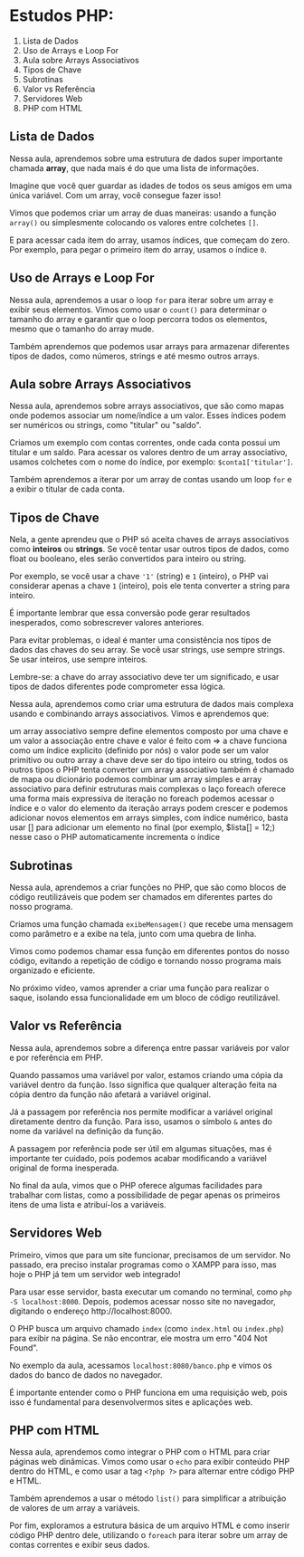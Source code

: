 # Estudos PHP:

1. Lista de Dados
2. Uso de Arrays e Loop For
3. Aula sobre Arrays Associativos
4. Tipos de Chave
5. Subrotinas
6. Valor vs Referência
7. Servidores Web
8. PHP com HTML

## Lista de Dados

Nessa aula, aprendemos sobre uma estrutura de dados super importante chamada **array**, que nada mais é do que uma lista de informações.

Imagine que você quer guardar as idades de todos os seus amigos em uma única variável. Com um array, você consegue fazer isso!

Vimos que podemos criar um array de duas maneiras: usando a função `array()` ou simplesmente colocando os valores entre colchetes `[]`.

E para acessar cada item do array, usamos índices, que começam do zero. Por exemplo, para pegar o primeiro item do array, usamos o índice `0`.

## Uso de Arrays e Loop For

Nessa aula, aprendemos a usar o loop `for` para iterar sobre um array e exibir seus elementos. Vimos como usar o `count()` para determinar o tamanho do array e garantir que o loop percorra todos os elementos, mesmo que o tamanho do array mude.

Também aprendemos que podemos usar arrays para armazenar diferentes tipos de dados, como números, strings e até mesmo outros arrays.

## Aula sobre Arrays Associativos

Nessa aula, aprendemos sobre arrays associativos, que são como mapas onde podemos associar um nome/índice a um valor. Esses índices podem ser numéricos ou strings, como "titular" ou "saldo".

Criamos um exemplo com contas correntes, onde cada conta possui um titular e um saldo. Para acessar os valores dentro de um array associativo, usamos colchetes com o nome do índice, por exemplo: `$conta1['titular']`.

Também aprendemos a iterar por um array de contas usando um loop `for` e a exibir o titular de cada conta.

## Tipos de Chave

Nela, a gente aprendeu que o PHP só aceita chaves de arrays associativos como **inteiros** ou **strings**. Se você tentar usar outros tipos de dados, como float ou booleano, eles serão convertidos para inteiro ou string.

Por exemplo, se você usar a chave `'1'` (string) e `1` (inteiro), o PHP vai considerar apenas a chave `1` (inteiro), pois ele tenta converter a string para inteiro.

É importante lembrar que essa conversão pode gerar resultados inesperados, como sobrescrever valores anteriores.

Para evitar problemas, o ideal é manter uma consistência nos tipos de dados das chaves do seu array. Se você usar strings, use sempre strings. Se usar inteiros, use sempre inteiros.

Lembre-se: a chave do array associativo deve ter um significado, e usar tipos de dados diferentes pode comprometer essa lógica.

Nessa aula, aprendemos como criar uma estrutura de dados mais complexa usando e combinando arrays associativos. Vimos e aprendemos que:

um array associativo sempre define elementos composto por uma chave e um valor
a associação entre chave e valor é feito com =>
a chave funciona como um índice explicito (definido por nós)
o valor pode ser um valor primitivo ou outro array
a chave deve ser do tipo inteiro ou string, todos os outros tipos o PHP tenta converter
um array associativo também é chamado de mapa ou dicionário
podemos combinar um array simples e array associativo para definir estruturas mais complexas
o laço foreach oferece uma forma mais expressiva de iteração
no foreach podemos acessar o índice e o valor do elemento da iteração
arrays podem crescer e podemos adicionar novos elementos
em arrays simples, com índice numérico, basta usar [] para adicionar um elemento no final (por exemplo, $lista[] = 12;)
nesse caso o PHP automaticamente incrementa o índice

## Subrotinas

Nessa aula, aprendemos a criar funções no PHP, que são como blocos de código reutilizáveis que podem ser chamados em diferentes partes do nosso programa.

Criamos uma função chamada `exibeMensagem()` que recebe uma mensagem como parâmetro e a exibe na tela, junto com uma quebra de linha.

Vimos como podemos chamar essa função em diferentes pontos do nosso código, evitando a repetição de código e tornando nosso programa mais organizado e eficiente.

No próximo vídeo, vamos aprender a criar uma função para realizar o saque, isolando essa funcionalidade em um bloco de código reutilizável.

## Valor vs Referência

Nessa aula, aprendemos sobre a diferença entre passar variáveis por valor e por referência em PHP.

Quando passamos uma variável por valor, estamos criando uma cópia da variável dentro da função. Isso significa que qualquer alteração feita na cópia dentro da função não afetará a variável original.

Já a passagem por referência nos permite modificar a variável original diretamente dentro da função. Para isso, usamos o símbolo `&` antes do nome da variável na definição da função.

A passagem por referência pode ser útil em algumas situações, mas é importante ter cuidado, pois podemos acabar modificando a variável original de forma inesperada.

No final da aula, vimos que o PHP oferece algumas facilidades para trabalhar com listas, como a possibilidade de pegar apenas os primeiros itens de uma lista e atribuí-los a variáveis.

## Servidores Web

Primeiro, vimos que para um site funcionar, precisamos de um servidor. ️No passado, era preciso instalar programas como o XAMPP para isso, mas hoje o PHP já tem um servidor web integrado!

Para usar esse servidor, basta executar um comando no terminal, como `php -S localhost:8000`. Depois, podemos acessar nosso site no navegador, digitando o endereço http://localhost:8000.

O PHP busca um arquivo chamado `index` (como `index.html` ou `index.php`) para exibir na página. Se não encontrar, ele mostra um erro "404 Not Found".

No exemplo da aula, acessamos `localhost:8080/banco.php` e vimos os dados do banco de dados no navegador.

É importante entender como o PHP funciona em uma requisição web, pois isso é fundamental para desenvolvermos sites e aplicações web.

## PHP com HTML

Nessa aula, aprendemos como integrar o PHP com o HTML para criar páginas web dinâmicas. Vimos como usar o `echo` para exibir conteúdo PHP dentro do HTML, e como usar a tag `<?php ?>` para alternar entre código PHP e HTML.

Também aprendemos a usar o método `list()` para simplificar a atribuição de valores de um array a variáveis.

Por fim, exploramos a estrutura básica de um arquivo HTML e como inserir código PHP dentro dele, utilizando o `foreach` para iterar sobre um array de contas correntes e exibir seus dados.
